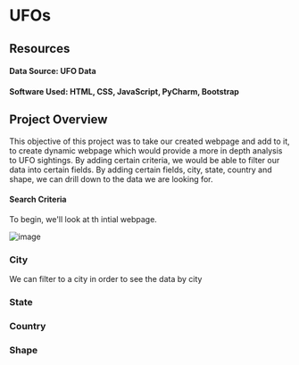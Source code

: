 # UFOs

## Resources
#### Data Source: UFO Data 
#### Software Used: HTML, CSS,  JavaScript, PyCharm, Bootstrap

## Project Overview
This objective of this project was to take our created webpage and add to it, to create dynamic webpage which would provide a more in depth analysis to UFO sightings.  By adding certain criteria, we would be able to filter our data into certain fields. By adding certain fields, city, state, country and shape, we can drill down to the data we are looking for.
#### Search Criteria
To begin, we'll look at th intial webpage. 

![image](https://user-images.githubusercontent.com/94253815/153730372-b0b2bd4d-c45a-4c25-bb13-2c2f4763467a.png)

### City
We can filter to a city in order to see the data by city

### State

### Country

### Shape
